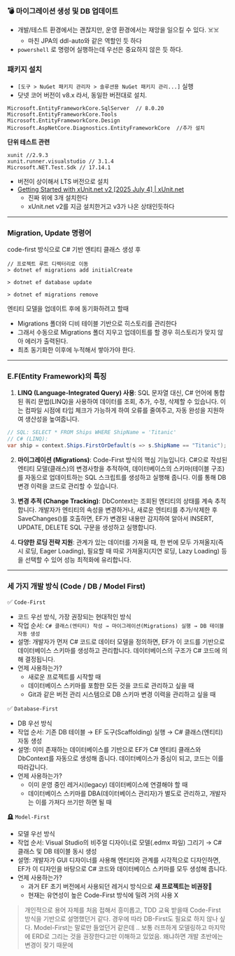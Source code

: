

### 💣 마이그레이션 생성 및 DB 업데이트 
- 개발/테스트 환경에서는 괜찮지만, 운영 환경에서는 재앙을 일으킬 수 있다. ☠️☠️
	- 마친 JPA의 ddl-auto와 같은 역할인 듯 하다
- `powershell` 로 명령어 실행하는데 우선은 중요하지 않은 듯 하다.


### 패키지 설치
- `[도구 > NuGet 패키지 관리자 > 솔루션용 NuGet 패키지 관리...]` 실행
- 닷넷 코어 버전이 v8.x 라서, 동일한 버전대로 설치.
```text
Microsoft.EntityFrameworkCore.SqlServer  // 8.0.20
Microsoft.EntityFrameworkCore.Tools
Microsoft.EntityFrameworkCore.Design
Microsoft.AspNetCore.Diagnostics.EntityFrameworkCore  //추가 설치 
```

**단위 테스트 관련**
```text
xunit //2.9.3
xunit.runner.visualstudio // 3.1.4
Microsoft.NET.Test.Sdk // 17.14.1
```
- 버전이 상이해서 LTS 버전으로 설치
- [Getting Started with xUnit.net v2 [2025 July 4] | xUnit.net](https://xunit.net/docs/getting-started/v2/getting-started)
	- 진짜 위에 3개 설치한다 
	- xUnit.net v2를 지금 설치한거고 v3가 나온 상태인듯하다

---
### Migration, Update 명령어 
code-first 방식으로 C# 기반 엔티티 클래스 생성 후 
```shell
// 프로젝트 루트 디렉터리로 이동
> dotnet ef migrations add initialCreate

> dotnet ef database update

> dotnet ef migrations remove
```

엔티티 모델을 업데이트 후에 동기화하려고 할때
- Migrations 폴더와 디비 테이블 기반으로 히스토리를 관리한다
- 그래서 수동으로 Migrations 폴더 지우고 업데이트를 할 경우 히스토리가 맞지 않아 에러가 출력된다. 
- 최초 동기화한 이후에 누적해서 쌓아가야 한다.


---


### E.F(Entity Framework)의 특징 

 1. **LINQ (Language-Integrated Query) 사용**: SQL 문자열 대신, C# 언어에 통합된 쿼리 문법(LINQ)을 사용하여 데이터를 조회, 추가, 수정, 삭제할 수 있습니다. 이는 컴파일 시점에 타입 체크가 가능하게
      하여 오류를 줄여주고, 자동 완성을 지원하여 생산성을 높여줍니다.

```c# 
// SQL: SELECT * FROM Ships WHERE ShipName = 'Titanic'
// C# (LINQ):
var ship = context.Ships.FirstOrDefault(s => s.ShipName == "Titanic");
```

   2. **마이그레이션 (Migrations)**: Code-First 방식의 핵심 기능입니다. C#으로 작성된 엔티티 모델(클래스)의 변경사항을 추적하여, 데이터베이스의 스키마(테이블 구조)를 자동으로 업데이트하는 SQL 스크립트를 생성하고 실행해 줍니다. 이를 통해 DB 변경 이력을 코드로 관리할 수 있습니다.

   3. **변경 추적 (Change Tracking)**: DbContext는 조회된 엔티티의 상태를 계속 추적합니다. 개발자가 엔티티의 속성을 변경하거나, 새로운 엔티티를 추가/삭제한 후 SaveChanges()를 호출하면, EF가 변경된 내용만 감지하여 알아서 INSERT, UPDATE, DELETE SQL 구문을 생성하고 실행합니다.

   4. **다양한 로딩 전략 지원**: 관계가 있는 데이터를 가져올 때, 한 번에 모두 가져올지(즉시 로딩, Eager Loading), 필요할 때 따로 가져올지(지연 로딩, Lazy Loading) 등을 선택할 수 있어 성능 최적화에 유리합니다.

---

### 세 가지 개발 방식 (Code / DB / Model First)

✅ `Code-First` 
- 코드 우선 방식, 가장 권장되는 현대적인 방식
- 작업 순서: `C# 클래스(엔티티) 작성 → 마이그레이션(Migrations) 실행 → DB 테이블 자동 생성`
- 설명: 개발자가 먼저 C# 코드로 데이터 모델을 정의하면, EF가 이 코드를 기반으로 데이터베이스 스키마를 생성하고 관리합니다. 데이터베이스의 구조가 C# 코드에 의해 결정됩니다.
- 언제 사용하는가?
	- 새로운 프로젝트를 시작할 때
	- 데이터베이스 스키마를 포함한 모든 것을 코드로 관리하고 싶을 때
	- Git과 같은 버전 관리 시스템으로 DB 스키마 변경 이력을 관리하고 싶을 때

✅ `Database-First`
- DB 우선 방식
- 작업 순서: 기존 DB 테이블 → EF 도구(Scaffolding) 실행 → C# 클래스(엔티티) 자동 생성
- 설명: 이미 존재하는 데이터베이스를 기반으로 EF가 C# 엔티티 클래스와 DbContext를 자동으로 생성해 줍니다. 데이터베이스가 중심이 되고, 코드는 이를 따라갑니다.
- 언제 사용하는가?
	- 이미 운영 중인 레거시(legacy) 데이터베이스에 연결해야 할 때
	- 데이터베이스 스키마를 DBA(데이터베이스 관리자)가 별도로 관리하고, 개발자는 이를 가져다 쓰기만 하면 될 때

🪦 `Model-First`
- 모델 우선 방식 
- 작업 순서: Visual Studio의 비주얼 디자이너로 모델(.edmx 파일) 그리기 → C# 클래스 및 DB 테이블 동시 생성
- 설명: 개발자가 GUI 디자이너를 사용해 엔티티와 관계를 시각적으로 디자인하면, EF가 이 디자인을 바탕으로 C# 코드와 데이터베이스 스키마를 모두 생성해 줍니다.
- 언제 사용하는가?
	- 과거 EF 초기 버전에서 사용되던 레거시 방식으로 **새 프로젝트는 비권장**💩
	- 현재는 유연성이 높은 Code-First 방식에 밀려 거의 사용 X

> 개인적으로 용어 자체를 처음 접해서 흥미롭고, TDD 교육 받을때 Code-First 방식을 기반으로 설명했던거 같다. 경우에 따라 DB-First도 필요로 하지 않나 싶다. Model-First는 말로만 들었던거 같은데 .. 보통 러프하게 모델링하고 마지막에 ERD로 그리는 것을 권장한다고만 이해하고 있었음. 왜냐하면 개발 초반에는 변경이 잦기 때문에 



